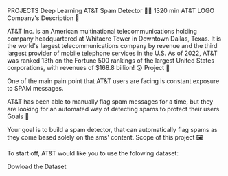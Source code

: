 PROJECTS Deep Learning
AT&T Spam Detector 🕵️‍♀️
1320 min
AT&T LOGO
Company's Description 📇

AT&T Inc. is an American multinational telecommunications holding company headquartered at Whitacre Tower in Downtown Dallas, Texas. It is the world's largest telecommunications company by revenue and the third largest provider of mobile telephone services in the U.S. As of 2022, AT&T was ranked 13th on the Fortune 500 rankings of the largest United States corporations, with revenues of $168.8 billion! 😮
Project 🚧

One of the main pain point that AT&T users are facing is constant exposure to SPAM messages.

AT&T has been able to manually flag spam messages for a time, but they are looking for an automated way of detecting spams to protect their users.
Goals 🎯

Your goal is to build a spam detector, that can automatically flag spams as they come based solely on the sms' content.
Scope of this project 🖼️

To start off, AT&T would like you to use the folowing dataset:

Dowload the Dataset  
